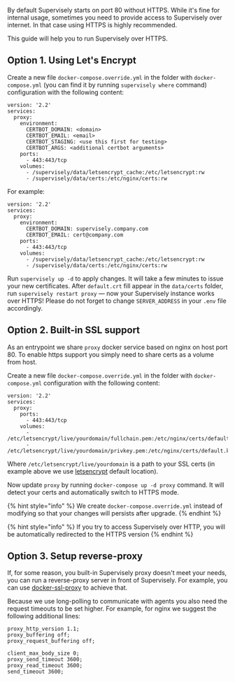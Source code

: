 By default Supervisely starts on port 80 without HTTPS. While it's fine for internal usage, sometimes you need to provide access to Supervisely over internet. In that case using HTTPS is highly recommended. 

This guide will help you to run Supervisely over HTTPS.

## Option 1. Using Let's Encrypt

Create a new file `docker-compose.override.yml` in the folder with `docker-compose.yml` (you can find it by running `supervisely where` command) configuration with the following content:

```
version: '2.2'
services:
  proxy:
    environment:
      CERTBOT_DOMAIN: <domain>
      CERTBOT_EMAIL: <email>
      CERTBOT_STAGING: <use this first for testing>
      CERTBOT_ARGS: <additional certbot arguments>
    ports:
      - 443:443/tcp
    volumes:
      - /supervisely/data/letsencrypt_cache:/etc/letsencrypt:rw
      - /supervisely/data/certs:/etc/nginx/certs:rw
```

For example:

```
version: '2.2'
services:
  proxy:
    environment:
      CERTBOT_DOMAIN: supervisely.company.com
      CERTBOT_EMAIL: cert@company.com
    ports:
      - 443:443/tcp
    volumes:
      - /supervisely/data/letsencrypt_cache:/etc/letsencrypt:rw
      - /supervisely/data/certs:/etc/nginx/certs:rw
```

Run `supervisely up -d` to apply changes. It will take a few minutes to issue your new certificates. After `default.crt` fill appear in the `data/certs` folder, run `supervisely restart proxy` — now your Supervisely instance works over HTTPS! Please do not forget to change `SERVER_ADDRESS` in your `.env` file accordingly.

## Option 2. Built-in SSL support

As an entrypoint we share `proxy` docker service based on nginx on host port 80. To enable https support you simply need to share certs as a volume from host.

Create a new file `docker-compose.override.yml` in the folder with `docker-compose.yml` configuration with the following content:

```
version: '2.2'
services:
  proxy:
    ports:
      - 443:443/tcp
    volumes:
      - /etc/letsencrypt/live/yourdomain/fullchain.pem:/etc/nginx/certs/default.crt
      - /etc/letsencrypt/live/yourdomain/privkey.pem:/etc/nginx/certs/default.key
```

Where `/etc/letsencrypt/live/yourdomain` is a path to your SSL certs (in example above we use [letsencrypt](https://letsencrypt.org/) default location).

Now update `proxy` by running `docker-compose up -d proxy` command. It will detect your certs and automatically switch to HTTPS mode. 

{% hint style="info" %}
We create `docker-compose.override.yml` instead of modifying so that your changes will persists after upgrade.
{% endhint %}

{% hint style="info" %}
If you try to access Supervisely over HTTP, you will be automatically redirected to the HTTPS version
{% endhint %}



## Option 3. Setup reverse-proxy

If, for some reason, you built-in Supervisely proxy doesn't meet your needs, you can run a reverse-proxy server in front of Supervisely. For example, you can use [docker-ssl-proxy](https://hub.docker.com/r/fsouza/docker-ssl-proxy/) to achieve that.

Because we use long-polling to communicate with agents you also need the request timeouts to be set higher. For example, for nginx we suggest the following additional lines:

```
proxy_http_version 1.1;
proxy_buffering off;
proxy_request_buffering off;

client_max_body_size 0;
proxy_send_timeout 3600;
proxy_read_timeout 3600;
send_timeout 3600;
```
